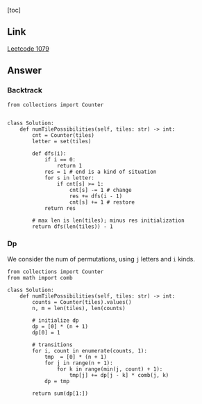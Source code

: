 [toc]

## Link
[Leetcode 1079](https://leetcode.cn/problems/letter-tile-possibilities/)

## Answer
### Backtrack

```python3
from collections import Counter


class Solution:
    def numTilePossibilities(self, tiles: str) -> int:
        cnt = Counter(tiles)
        letter = set(tiles)

        def dfs(i):
            if i == 0:
                return 1
            res = 1 # end is a kind of situation
            for s in letter:
                if cnt[s] >= 1:
                    cnt[s] -= 1 # change
                    res += dfs(i - 1)
                    cnt[s] += 1 # restore
            return res
        
        # max len is len(tiles); minus res initialization
        return dfs(len(tiles)) - 1 
```

### Dp
We consider the num of permutations, 
using `j` letters and `i` kinds.

```python3
from collections import Counter
from math import comb

class Solution:
    def numTilePossibilities(self, tiles: str) -> int:
        counts = Counter(tiles).values()
        n, m = len(tiles), len(counts)
        
        # initialize dp 
        dp = [0] * (n + 1)
        dp[0] = 1
        
        # transitions
        for i, count in enumerate(counts, 1):
            tmp  = [0] * (n + 1)
            for j in range(n + 1):
                for k in range(min(j, count) + 1):
                    tmp[j] += dp[j - k] * comb(j, k)
            dp = tmp
        
        return sum(dp[1:]) 

```